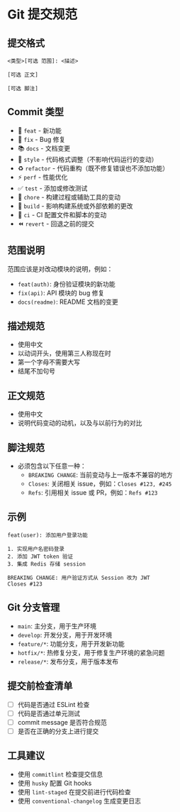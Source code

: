 # Git 提交规范

## 提交格式

```
<类型>[可选 范围]: <描述>

[可选 正文]

[可选 脚注]
```

## Commit 类型

- 🎯 `feat` - 新功能
- 🐛 `fix` - Bug 修复
- 📚 `docs` - 文档变更
- 🎨 `style` - 代码格式调整（不影响代码运行的变动）
- ♻️ `refactor` - 代码重构（既不修复错误也不添加功能）
- ⚡️ `perf` - 性能优化
- ✅ `test` - 添加或修改测试
- 🔧 `chore` - 构建过程或辅助工具的变动
- 🔨 `build` - 影响构建系统或外部依赖的更改
- 👷 `ci` - CI 配置文件和脚本的变动
- ⏪️ `revert` - 回退之前的提交

## 范围说明

范围应该是对改动模块的说明，例如：

- `feat(auth)`: 身份验证模块的新功能
- `fix(api)`: API 模块的 bug 修复
- `docs(readme)`: README 文档的变更

## 描述规范

- 使用中文
- 以动词开头，使用第三人称现在时
- 第一个字母不需要大写
- 结尾不加句号

## 正文规范

- 使用中文
- 说明代码变动的动机，以及与以前行为的对比

## 脚注规范

- 必须包含以下任意一种：
    - `BREAKING CHANGE`: 当前变动与上一版本不兼容的地方
    - `Closes`: 关闭相关 issue，例如：`Closes #123, #245`
    - `Refs`: 引用相关 issue 或 PR，例如：`Refs #123`

## 示例

```
feat(user): 添加用户登录功能

1. 实现用户名密码登录
2. 添加 JWT token 验证
3. 集成 Redis 存储 session

BREAKING CHANGE: 用户验证方式从 Session 改为 JWT
Closes #123
```

## Git 分支管理

- `main`: 主分支，用于生产环境
- `develop`: 开发分支，用于开发环境
- `feature/*`: 功能分支，用于开发新功能
- `hotfix/*`: 热修复分支，用于修复生产环境的紧急问题
- `release/*`: 发布分支，用于版本发布

## 提交前检查清单

- [ ] 代码是否通过 ESLint 检查
- [ ] 代码是否通过单元测试
- [ ] commit message 是否符合规范
- [ ] 是否在正确的分支上进行提交

## 工具建议

- 使用 `commitlint` 检查提交信息
- 使用 `husky` 配置 Git hooks
- 使用 `lint-staged` 在提交前进行代码检查
- 使用 `conventional-changelog` 生成变更日志
